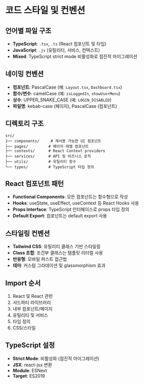 # 코드 스타일 및 컨벤션

## 언어별 파일 구조
- **TypeScript**: `.tsx`, `.ts` (React 컴포넌트 및 타입)
- **JavaScript**: `.js` (유틸리티, 서비스, 컨텍스트)
- **Mixed**: TypeScript strict mode 비활성화로 점진적 마이그레이션

## 네이밍 컨벤션
- **컴포넌트**: PascalCase (예: `Layout.tsx`, `Dashboard.tsx`)
- **함수/변수**: camelCase (예: `isLoggedIn`, `showUserMenu`)
- **상수**: UPPER_SNAKE_CASE (예: `LOGIN_DISABLED`)
- **파일명**: kebab-case (페이지), PascalCase (컴포넌트)

## 디렉토리 구조
```
src/
├── components/     # 재사용 가능한 UI 컴포넌트
├── pages/         # 페이지 레벨 컴포넌트
├── contexts/      # React Context providers
├── services/      # API 및 비즈니스 로직
├── utils/         # 유틸리티 함수
└── types/         # TypeScript 타입 정의
```

## React 컴포넌트 패턴
- **Functional Components**: 모든 컴포넌트는 함수형으로 작성
- **Hooks**: useState, useEffect, useContext 등 React Hooks 사용
- **Props Interface**: TypeScript 인터페이스로 props 타입 정의
- **Default Export**: 컴포넌트는 default export 사용

## 스타일링 컨벤션
- **Tailwind CSS**: 유틸리티 클래스 기반 스타일링
- **Class 조합**: 조건부 클래스는 템플릿 리터럴 사용
- **반응형**: 모바일 퍼스트 접근법
- **테마**: 커스텀 그라데이션 및 glassmorphism 효과

## Import 순서
1. React 및 React 관련
2. 서드파티 라이브러리
3. 내부 컴포넌트/페이지
4. 유틸리티 및 서비스
5. 타입 정의
6. CSS/스타일

## TypeScript 설정
- **Strict Mode**: 비활성화 (점진적 마이그레이션)
- **JSX**: react-jsx 변환
- **Module**: ESNext
- **Target**: ES2019